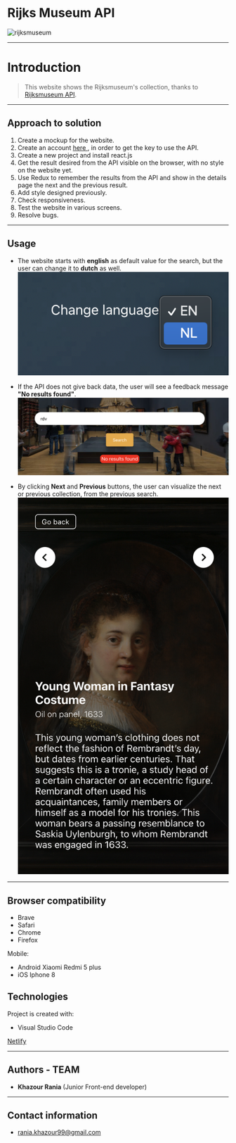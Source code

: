 # Rijks Museum API

![rijksmuseum](img/rijksmuseum.png)

---

# Introduction
> This website shows the Rijksmuseum's collection, thanks to [Rijksmuseum API](https://data.rijksmuseum.nl/object-metadata/api/).

---

## Approach to solution 

1) Create a mockup for the website.
2) Create an account [here ](https://www.rijksmuseum.nl/en/rijksstudio), in order to get the key to use the API.
4) Create a new project and install react.js
3) Get the result desired from the API visible on the browser, with no style on the website yet.
4) Use Redux to remember the results from the API and show in the details page the next and the previous result.
5) Add style designed previously.
6) Check responsiveness.
7) Test the website in various screens.
8) Resolve bugs.
---

## Usage 
 - The website starts with **english** as default value for the search, but the user can change it to **dutch** as well.
 ![language](img/language.png)

 - If the API does not give back data, the user will see a feedback message **"No results found"**.
 ![message](img/message.png)

- By clicking **Next** and **Previous** buttons, the user can visualize the next or previous collection, from the previous search.
![buttons](img/buttons.png)

---
## Browser compatibility
 - Brave
 - Safari
 - Chrome
 - Firefox

  Mobile:
  - Android Xiaomi Redmi 5 plus
  - iOS Iphone 8

## Technologies
Project is created with:
+ Visual Studio Code

[Netlify](https://challenge-rijksmuseum.netlify.app/)

---
## Authors - TEAM
+ **Khazour Rania** (Junior Front-end developer)

---
## Contact information
- rania.khazour99@gmail.com
